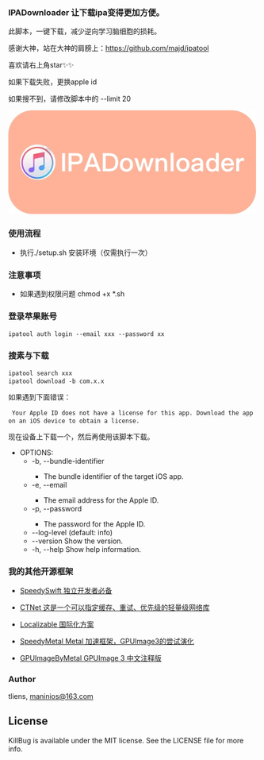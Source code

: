 

### IPADownloader 让下载ipa变得更加方便。

此脚本，一键下载，减少逆向学习脑细胞的损耗。

感谢大神，站在大神的肩膀上：https://github.com/majd/ipatool

喜欢请右上角star✨✨

如果下载失败，更换apple id

如果搜不到，请修改脚本中的 --limit 20

![img](https://github.com/Tliens/IPADownloader/blob/master/icon_0.jpg)


### 使用流程 
- 执行./setup.sh 安装环境（仅需执行一次）

### 注意事项
- 如果遇到权限问题 chmod +x *.sh

### 登录苹果账号
```
ipatool auth login --email xxx --password xx
```

### 搜素与下载
```
ipatool search xxx
ipatool download -b com.x.x
```

如果遇到下面错误：
```
 Your Apple ID does not have a license for this app. Download the app on an iOS device to obtain a license.
```
现在设备上下载一个，然后再使用该脚本下载。

- OPTIONS:
  - -b, --bundle-identifier <bundle-identifier>
      - The bundle identifier of the target iOS app. 
  - -e, --email <email>     
    - The email address for the Apple ID. 
  - -p, --password <password>
    - The password for the Apple ID. 
  - --log-level <log-level> (default: info)
  - --version               Show the version.
  - -h, --help              Show help information.

### 我的其他开源框架

- [SpeedySwift 独立开发者必备](https://github.com/Tliens/SpeedySwift)

- [CTNet 这是一个可以指定缓存、重试、优先级的轻量级网络库](https://github.com/ours-curiosity/CTNet)

- [Localizable 国际化方案](https://github.com/Tliens/Localizable)

- [SpeedyMetal Metal 加速框架，GPUImage3的尝试演化](https://github.com/Tliens/SpeedyMetal)

- [GPUImageByMetal  GPUImage 3 中文注释版](https://github.com/Tliens/GPUImageByMetal)

### Author

tliens, maninios@163.com

## License

KillBug is available under the MIT license. See the LICENSE file for more info.
